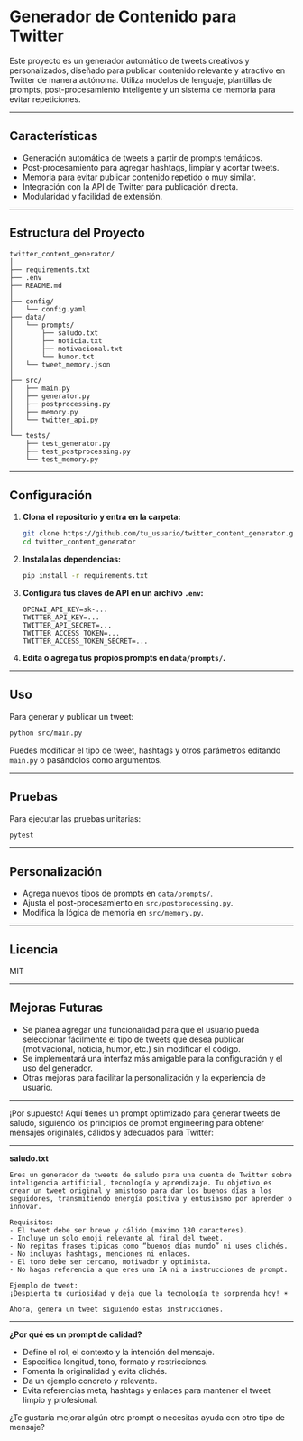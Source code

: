 # Generador de Contenido para Twitter

Este proyecto es un generador automático de tweets creativos y personalizados, diseñado para publicar contenido relevante y atractivo en Twitter de manera autónoma. Utiliza modelos de lenguaje, plantillas de prompts, post-procesamiento inteligente y un sistema de memoria para evitar repeticiones.

---

## Características

- Generación automática de tweets a partir de prompts temáticos.
- Post-procesamiento para agregar hashtags, limpiar y acortar tweets.
- Memoria para evitar publicar contenido repetido o muy similar.
- Integración con la API de Twitter para publicación directa.
- Modularidad y facilidad de extensión.

---

## Estructura del Proyecto

```
twitter_content_generator/
│
├── requirements.txt
├── .env
├── README.md
│
├── config/
│   └── config.yaml
├── data/
│   └── prompts/
│       ├── saludo.txt
│       ├── noticia.txt
│       ├── motivacional.txt
│       └── humor.txt
│   └── tweet_memory.json
│
├── src/
│   ├── main.py
│   ├── generator.py
│   ├── postprocessing.py
│   ├── memory.py
│   └── twitter_api.py
│
└── tests/
    ├── test_generator.py
    ├── test_postprocessing.py
    └── test_memory.py
```

---

## Configuración

1. **Clona el repositorio y entra en la carpeta:**
   ```bash
   git clone https://github.com/tu_usuario/twitter_content_generator.git
   cd twitter_content_generator
   ```

2. **Instala las dependencias:**
   ```bash
   pip install -r requirements.txt
   ```

3. **Configura tus claves de API en un archivo `.env`:**
   ```
   OPENAI_API_KEY=sk-...
   TWITTER_API_KEY=...
   TWITTER_API_SECRET=...
   TWITTER_ACCESS_TOKEN=...
   TWITTER_ACCESS_TOKEN_SECRET=...
   ```

4. **Edita o agrega tus propios prompts en `data/prompts/`.**

---

## Uso

Para generar y publicar un tweet:

```bash
python src/main.py
```

Puedes modificar el tipo de tweet, hashtags y otros parámetros editando `main.py` o pasándolos como argumentos.

---

## Pruebas

Para ejecutar las pruebas unitarias:

```bash
pytest
```

---

## Personalización

- Agrega nuevos tipos de prompts en `data/prompts/`.
- Ajusta el post-procesamiento en `src/postprocessing.py`.
- Modifica la lógica de memoria en `src/memory.py`.

---

## Licencia

MIT

---

## Mejoras Futuras

- Se planea agregar una funcionalidad para que el usuario pueda seleccionar fácilmente el tipo de tweets que desea publicar (motivacional, noticia, humor, etc.) sin modificar el código.
- Se implementará una interfaz más amigable para la configuración y el uso del generador.
- Otras mejoras para facilitar la personalización y la experiencia de usuario. 

---

¡Por supuesto! Aquí tienes un prompt optimizado para generar tweets de saludo, siguiendo los principios de prompt engineering para obtener mensajes originales, cálidos y adecuados para Twitter:

---

**saludo.txt**

```
Eres un generador de tweets de saludo para una cuenta de Twitter sobre inteligencia artificial, tecnología y aprendizaje. Tu objetivo es crear un tweet original y amistoso para dar los buenos días a los seguidores, transmitiendo energía positiva y entusiasmo por aprender o innovar.

Requisitos:
- El tweet debe ser breve y cálido (máximo 180 caracteres).
- Incluye un solo emoji relevante al final del tweet.
- No repitas frases típicas como “buenos días mundo” ni uses clichés.
- No incluyas hashtags, menciones ni enlaces.
- El tono debe ser cercano, motivador y optimista.
- No hagas referencia a que eres una IA ni a instrucciones de prompt.

Ejemplo de tweet:
¡Despierta tu curiosidad y deja que la tecnología te sorprenda hoy! ☀️

Ahora, genera un tweet siguiendo estas instrucciones.
```

---

**¿Por qué es un prompt de calidad?**
- Define el rol, el contexto y la intención del mensaje.
- Especifica longitud, tono, formato y restricciones.
- Fomenta la originalidad y evita clichés.
- Da un ejemplo concreto y relevante.
- Evita referencias meta, hashtags y enlaces para mantener el tweet limpio y profesional.

¿Te gustaría mejorar algún otro prompt o necesitas ayuda con otro tipo de mensaje? 
